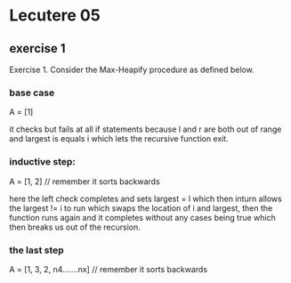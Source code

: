# Lecutere 05

## exercise 1

Exercise 1.
Consider the Max-Heapify procedure as defined below.

### base case
A = [1]

it checks but fails at all if statements because l and r are both out of range and largest is equals i which lets the recursive function exit.

### inductive step:
A = [1, 2] // remember it sorts backwards


here the left check completes and sets largest = l which then inturn allows the largest != i to run which swaps the location of i and largest, then the function runs again and it completes without any cases being true which then breaks us out of the recursion.

### the last step
A = [1, 3, 2, n4.......nx] // remember it sorts backwards






